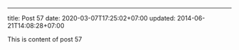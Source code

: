 ---
title: Post 57
date: 2020-03-07T17:25:02+07:00
updated: 2014-06-21T14:08:28+07:00

This is content of post 57